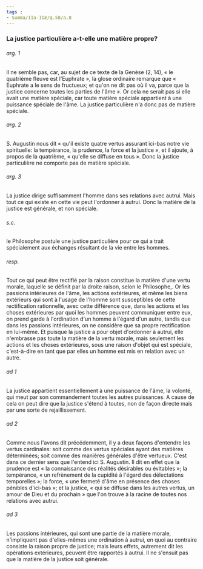 ```yaml
---
tags : 
- Summa/IIa-IIæ/q.58/a.8
---
```


### La justice particulière a-t-elle une matière propre?

###### arg. 1
Il ne semble pas, car, au sujet de ce texte de la Genèse (2, 14), « le quatrième fleuve est l'Euphrate », la glose ordinaire remarque que « Euphrate a le sens de fructueux; et qu'on ne dit pas où il va, parce que la justice concerne toutes les parties de l'âme ». Or cela ne serait pas si elle avait une matière spéciale, car toute matière spéciale appartient à une puissance spéciale de l'âme. La justice particulière n'a donc pas de matière spéciale. 

###### arg. 2
S. Augustin nous dit « qu'il existe quatre vertus assurant ici-bas notre vie spirituelle: la tempérance, la prudence, la force et la justice », et il ajoute, à propos de la quatrième, « qu'elle se diffuse en tous ». Donc la justice particulière ne comporte pas de matière spéciale. 

###### arg. 3
La justice dirige suffisamment l'homme dans ses relations avec autrui. Mais tout ce qui existe en cette vie peut l'ordonner à autrui. Donc la matière de la justice est générale, et non spéciale. 

###### s.c.
le Philosophe postule une justice particulière pour ce qui a trait spécialement aux échanges résultant de la vie entre les hommes. 

###### resp.
Tout ce qui peut être rectifié par la raison constitue la matière d'une vertu morale, laquelle se définit par la droite raison, selon le Philosophe,. Or les passions intérieures de l'âme, les actions extérieures, et même les biens extérieurs qui sont à l'usage de l'homme sont susceptibles de cette rectification rationnelle, avec cette différence que, dans les actions et les choses extérieures par quoi les hommes peuvent communiquer entre eux, on prend garde à l'ordination d'un homme à l'égard d'un autre, tandis que dans les passions intérieures, on ne considère que sa propre rectification en lui-même. Et puisque la justice a pour objet d'ordonner à autrui, elle n'embrasse pas toute la matière de la vertu morale, mais seulement les actions et les choses extérieures, sous une raison d'objet qui est spéciale, c'est-à-dire en tant que par elles un homme est mis en relation avec un autre. 

###### ad 1
La justice appartient essentiellement à une puissance de l'âme, la volonté, qui meut par son commandement toutes les autres puissances. A cause de cela on peut dire que la justice s'étend à toutes, non de façon directe mais par une sorte de rejaillissement. 

###### ad 2
Comme nous l'avons dit précédemment, il y a deux façons d'entendre les vertus cardinales: soit comme des vertus spéciales ayant des matières déterminées; soit comme des manières générales d'être vertueux. C'est dans ce dernier sens que l'entend ici S. Augustin. Il dit en effet que la prudence est « la connaissance des réalités désirables ou évitables »; la tempérance, « un refrènement de la cupidité à l'égard des délectations temporelles »; la force, « une fermeté d'âme en présence des choses pénibles d'ici-bas »; et la justice, « qui se diffuse dans les autres vertus, un amour de Dieu et du prochain » que l'on trouve à la racine de toutes nos relations avec autrui. 

###### ad 3
Les passions intérieures, qui sont une partie de la matière morale, n'impliquent pas d'elles-mêmes une ordination à autrui, en quoi au contraire consiste la raison propre de justice; mais leurs effets, autrement dit les opérations extérieures, peuvent être rapportés à autrui. Il ne s'ensuit pas que la matière de la justice soit générale. 

